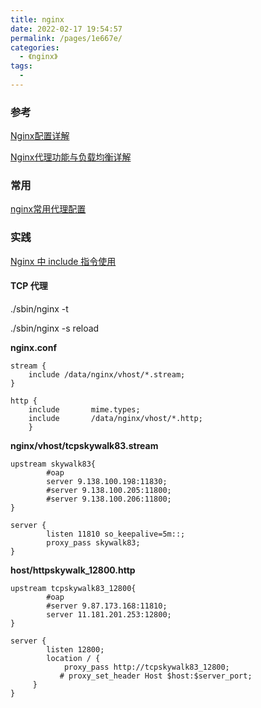 ```yaml
---
title: nginx
date: 2022-02-17 19:54:57
permalink: /pages/1e667e/
categories:
  - 《nginx》
tags:
  - 
---
```



### 参考

[Nginx配置详解](https://www.cnblogs.com/knowledgesea/p/5175711.html)

[Nginx代理功能与负载均衡详解](https://www.cnblogs.com/knowledgesea/p/5199046.html)



### 常用

[nginx常用代理配置 ](https://www.cnblogs.com/fanzhidongyzby/p/5194895.html)

### 实践

 [Nginx 中 include 指令使用](https://www.cnblogs.com/d0usr/p/12488117.html)

#### TCP 代理

./sbin/nginx -t 

./sbin/nginx -s reload

**nginx.conf**

```ng
stream {
    include /data/nginx/vhost/*.stream;
}

http {
    include       mime.types;
    include       /data/nginx/vhost/*.http;
    }
```

**nginx/vhost/tcpskywalk83.stream** 

```ng
upstream skywalk83{
        #oap
        server 9.138.100.198:11830;
        #server 9.138.100.205:11800;
        #server 9.138.100.206:11800;
}

server {
        listen 11810 so_keepalive=5m::;
        proxy_pass skywalk83;
}
```



**host/httpskywalk_12800.http**

```ng
upstream tcpskywalk83_12800{
        #oap
        #server 9.87.173.168:11810;
        server 11.181.201.253:12800;
}

server {
        listen 12800;
        location / {
            proxy_pass http://tcpskywalk83_12800;
           # proxy_set_header Host $host:$server_port;
     }
}
                                                                                
```

